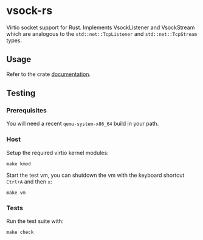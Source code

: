 # vsock-rs

Virtio socket support for Rust. Implements VsockListener and VsockStream
which are analogous to the `std::net::TcpListener` and `std::net::TcpStream` types.

## Usage

Refer to the crate [documentation](https://docs.rs/vsock).

## Testing

### Prerequisites

You will need a recent `qemu-system-x86_64` build in your path.

### Host

Setup the required virtio kernel modules:

```
make kmod
```

Start the test vm, you can shutdown the vm with the keyboard shortcut `Ctrl+A` and then `x`:

```
make vm
```

### Tests

Run the test suite with:

```
make check
```
